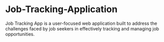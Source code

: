 # Job-Tracking-Application
Job Tracking App is a user-focused web application built to address the challenges faced by job seekers in effectively tracking and managing job opportunities.
